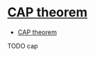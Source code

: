# [CAP theorem](https://en.wikipedia.org/wiki/CAP_theorem)

- [CAP theorem](#cap-theorem)












TODO cap